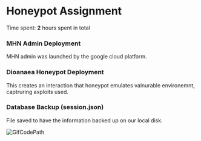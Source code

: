 # Honeypot Assignment

Time spent: **2** hours spent in total

### MHN Admin Deployment
MHN admin was launched by the google cloud platform.

### Dioanaea Honeypot Deployment
This creates an interaction that honeypot emulates valnurable environemnt, captruring axploits used.
### Database Backup (session.json) 
File saved to have the information backed up on our local disk.

![GifCodePath](https://user-images.githubusercontent.com/78370129/165710321-1d990b50-fcd4-433a-b591-15dea21c839b.gif)
